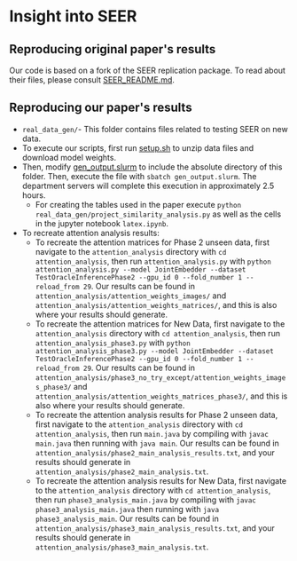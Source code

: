 # Insight into SEER

## Reproducing original paper's results
Our code is based on a fork of the SEER replication package. To read about their files, please consult [SEER_README.md](SEER_README.md). 

## Reproducing our paper's results
* `real_data_gen/`- This folder contains files related to testing SEER on new data.
* To execute our scripts, first run [setup.sh](setup.sh) to unzip data files and download model weights.
* Then, modify [gen_output.slurm](real_data_gen/gen_output.slurm) to include the absolute directory of this folder. Then, execute the file with `sbatch gen_output.slurm`. The department servers will complete this execution in approximately 2.5 hours.
    * For creating the tables used in the paper execute `python real_data_gen/project_similarity_analysis.py` as well as the cells in the jupyter notebook `latex.ipynb`.
* To recreate attention analysis results:
  * To recreate the attention matrices for Phase 2 unseen data, first navigate to the `attention_analysis` directory with `cd attention_analysis`, then run `attention_analysis.py` with `python attention_analysis.py --model JointEmbedder --dataset TestOracleInferencePhase2 --gpu_id 0 --fold_number 1 --reload_from 29`. Our results can be found in `attention_analysis/attention_weights_images/` and `attention_analysis/attention_weights_matrices/`, and this is also where your results should generate.
  * To recreate the attention matrices for New Data, first navigate to the `attention_analysis` directory with `cd attention_analysis`, then run `attention_analysis_phase3.py` with `python attention_analysis_phase3.py --model JointEmbedder --dataset TestOracleInferencePhase2 --gpu_id 0 --fold_number 1 --reload_from 29`. Our results can be found in `attention_analysis/phase3_no_try_except/attention_weights_images_phase3/` and `attention_analysis/attention_weights_matrices_phase3/`, and this is also where your results should generate.
  * To recreate the attention analysis results for Phase 2 unseen data, first navigate to the `attention_analysis` directory with `cd attention_analysis`, then run `main.java` by compiling with `javac main.java` then running with `java main`. Our results can be found in `attention_analysis/phase2_main_analysis_results.txt`, and your results should generate in `attention_analysis/phase2_main_analysis.txt`.
  * To recreate the attention analysis results for New Data, first navigate to the `attention_analysis` directory with `cd attention_analysis`, then run `phase3_analysis_main.java` by compiling with `javac phase3_analysis_main.java` then running with `java phase3_analysis_main`. Our results can be found in `attention_analysis/phase3_main_analysis_results.txt`, and your results should generate in `attention_analysis/phase3_main_analysis.txt`.
